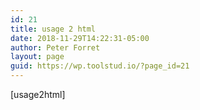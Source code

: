 ```yaml
---
id: 21
title: usage 2 html
date: 2018-11-29T14:22:31-05:00
author: Peter Forret
layout: page
guid: https://wp.toolstud.io/?page_id=21
---
```

[usage2html]